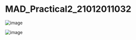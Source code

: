 # MAD_Practical2_21012011032

![image](https://github.com/JaviyaShreya/MAD_Practical2_21012011032/assets/98646013/77c52edd-3c98-422f-938a-95070e91423e)

![image](https://github.com/JaviyaShreya/MAD_Practical2_21012011032/assets/98646013/87a208fe-b216-45bc-895d-e0a8805998b2)

